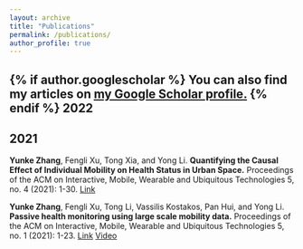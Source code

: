 ```yaml
---
layout: archive
title: "Publications"
permalink: /publications/
author_profile: true
---
```


{% if author.googlescholar %}
  You can also find my articles on <u><a href="{{author.googlescholar}}">my Google Scholar profile</a>.</u>
{% endif %}
2022
------

2021
------
**Yunke Zhang**, Fengli Xu, Tong Xia, and Yong Li. **Quantifying the Causal Effect of Individual Mobility on Health Status in Urban Space.** Proceedings of the ACM on Interactive, Mobile, Wearable and Ubiquitous Technologies 5, no. 4 (2021): 1-30. [Link](https://doi.org/10.1145/3494990)

**Yunke Zhang**, Fengli Xu, Tong Li, Vassilis Kostakos, Pan Hui, and Yong Li. **Passive health monitoring using large scale mobility data.** Proceedings of the ACM on Interactive, Mobile, Wearable and Ubiquitous Technologies 5, no. 1 (2021): 1-23. [Link](https://doi.org/10.1145/3448078) [Video](https://youtu.be/aYCS2kDt_6A)
